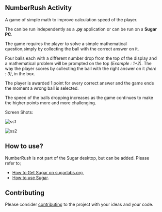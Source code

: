 ## NumberRush Activity ## 

A game of simple math to improve calculation speed of the player.

The can be run independently as a **.py** application or can be run on a **Sugar PC**.

The game requires the player to solve a simple mathematical question,simply by collecting the ball with the correct answer on it.

Four balls each with a different number drop from the top of the display and a mathematical problem will be prompted on the top *(Example : 1+2)*. The way the player scores by collecting the ball with the right answer on it *(here : 3)*, in the box.

The player is awarded 1 point for every correct answer and the game ends the moment a wrong ball is selected. 

The speed of the balls dropping increases as the game continues to make the higher points more and more challenging.

Screen Shots:

![ss1](https://user-images.githubusercontent.com/30264970/35511717-0a682dda-0523-11e8-8020-08d4614b753f.png)

![ss2](https://user-images.githubusercontent.com/30264970/35511742-224bba0c-0523-11e8-97ad-17ec0587e785.png)

How to use?
-----------

NumberRush is not part of the Sugar desktop, but can be added. Please refer to;

* [How to Get Sugar on sugarlabs.org](https://sugarlabs.org/),
* [How to use Sugar](https://help.sugarlabs.org/).

Contributing
------------

Please consider [contributing](https://github.com/sugarlabs/sugar-docs/blob/master/src/contributing.md) to the project with your ideas and your code.
